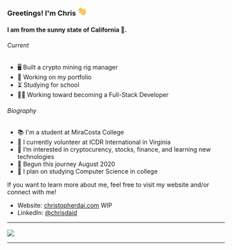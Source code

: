 ### Greetings! I'm Chris <img src="https://raw.githubusercontent.com/chrisdaid/chrisdaid/main/wave.gif" width="22px">

<h4>I am from the sunny state of California 🌴.</h4>

<h6>Current</h6>
<ul>
	<li>🖥️ Built a crypto mining rig manager</li>
	<li>💸 Working on my portfolio</li>
	<li>⏳ Studying for school</li>
	<li>👨‍💻 Working toward becoming a Full-Stack Developer</li>
</ul>

<h6>Biography</h6>
<ul>
	<li>📚 I'm a student at MiraCosta College</li>
	<li>🏢 I currently volunteer at ICDR International in Virginia</li>
	<li>👀 I’m interested in cryptocurency, stocks, finance, and learning new technologies</li>
	<li>🌱 Begun this journey August 2020</li>
	<li>🧠 I plan on studying Computer Science in college</li>
</ul>
If you want to learn more about me, feel free to visit my website and/or connect with me!

- Website: [christopherdai.com](http://christopherdai.com) WIP
- LinkedIn: [@chrisdaid](http://linkedin.com/in/chrisdaid)

---

<a href="https://github.com/chrisdaid/">
<img align = "center" src="https://github-readme-stats.vercel.app/api?username=chrisdaid&show_icons=true&theme=ayu-mirage&count_private=true"></img>

</a>

---
